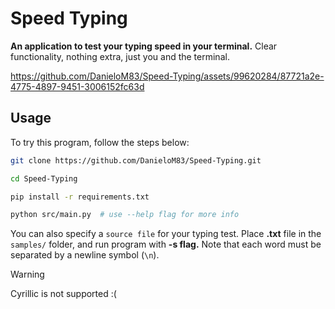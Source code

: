 # Speed Typing

**An application to test your typing speed in your terminal.** Clear functionality, nothing extra, just you and the terminal.

https://github.com/DanieloM83/Speed-Typing/assets/99620284/87721a2e-4775-4897-9451-3006152fc63d

## Usage

To try this program, follow the steps below:

```bash
git clone https://github.com/DanieloM83/Speed-Typing.git

cd Speed-Typing

pip install -r requirements.txt

python src/main.py  # use --help flag for more info
```

You can also specify a `source file` for your typing test. Place **.txt** file in the `samples/` folder, and run program with **-s flag.** Note that each word must be separated by a newline symbol (`\n`).

> [!WARNING]
> Cyrillic is not supported :(
